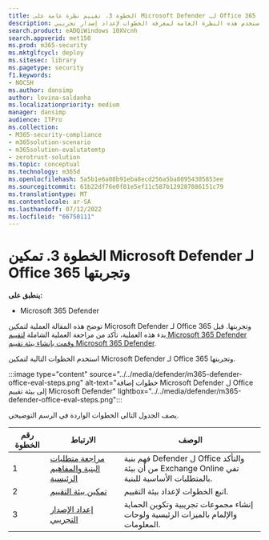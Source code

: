 ```yaml
---
title: الخطوة 3. تقييم نظرة عامة على Microsoft Defender لـ Office 365
description: استخدم هذه النظرة العامة لمعرفة الخطوات لإعداد إصدار تجريبي MDO، بما في ذلك المتطلبات وتمكين أو تنشيط التقييم وإعداد الإصدار التجريبي.
search.product: eADQiWindows 10XVcnh
search.appverid: met150
ms.prod: m365-security
ms.mktglfcycl: deploy
ms.sitesec: library
ms.pagetype: security
f1.keywords:
- NOCSH
ms.author: dansimp
author: lovina-saldanha
ms.localizationpriority: medium
manager: dansimp
audience: ITPro
ms.collection:
- M365-security-compliance
- m365solution-scenario
- m365solution-evalutatemtp
- zerotrust-solution
ms.topic: conceptual
ms.technology: m365d
ms.openlocfilehash: 5a5b1e6a08b91eba8ecd256a5ba80954305853ee
ms.sourcegitcommit: 61b22df76e0f81e5ef11c587b129287886151c79
ms.translationtype: MT
ms.contentlocale: ar-SA
ms.lasthandoff: 07/12/2022
ms.locfileid: "66750111"
---
```

# <a name="step-3-enable-and-pilot-microsoft-defender-for-office-365"></a>الخطوة 3. تمكين Microsoft Defender لـ Office 365 وتجربتها

**ينطبق على:**
- Microsoft 365 Defender

توضح هذه المقالة العملية لتمكين Microsoft Defender لـ Office 365 وتجربتها. قبل بدء هذه العملية، تأكد من مراجعة العملية الشاملة [لتقييم Microsoft 365 Defender](eval-overview.md) [وقمت بإنشاء بيئة تقييم Microsoft 365 Defender](eval-create-eval-environment.md). 
<br>

استخدم الخطوات التالية لتمكين Microsoft Defender لـ Office 365 وتجربتها.

:::image type="content" source="../../media/defender/m365-defender-office-eval-steps.png" alt-text="خطوات إضافة Microsoft Defender ل Office إلى بيئة تقييم Microsoft Defender" lightbox="../../media/defender/m365-defender-office-eval-steps.png":::

يصف الجدول التالي الخطوات الواردة في الرسم التوضيحي.

| رقم الخطوة | الارتباط  |الوصف  |
|---------|---------|---------|
|1|[مراجعة متطلبات البنية والمفاهيم الرئيسية](eval-defender-office-365-architecture.md)    | فهم بنية Defender ل Office والتأكد من أن بيئة Exchange Online تفي بالمتطلبات الأساسية للبنية.       |
|2|[تمكين بيئة التقييم](eval-defender-office-365-enable-eval.md)     |   اتبع الخطوات لإعداد بيئة التقييم.      |
|3|[إعداد الإصدار التجريبي ](eval-defender-office-365-pilot.md)    |    إنشاء مجموعات تجريبية وتكوين الحماية والإلمام بالميزات الرئيسية ولوحات المعلومات.     |

